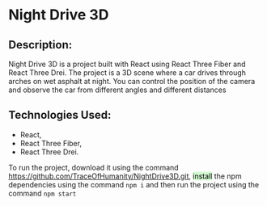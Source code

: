 # Night Drive 3D

## Description:
Night Drive 3D is a project built with React using React Three Fiber and React Three Drei. The project is a 3D scene where a car drives through arches on wet asphalt at night.
You can control the position of the camera and observe the car from different angles and different distances

## Technologies Used:
- React,
- React Three Fiber,
- React Three Drei.

To run the project, download it using the command https://github.com/TraceOfHumanity/NightDrive3D.git, <mark style="background: #BBFABBA6;">install</mark> the npm dependencies using the command `npm i` and then run the project using the command `npm start`
